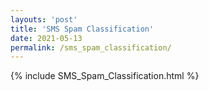 ```yaml
---
layouts: 'post'
title: 'SMS Spam Classification'
date: 2021-05-13
permalink: /sms_spam_classification/
---
```


{% include SMS_Spam_Classification.html %}
